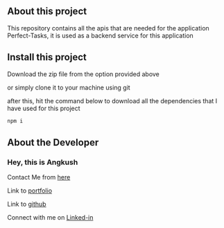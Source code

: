 ## About this project

This repository contains all the apis that are needed for the application Perfect-Tasks, it is used as a backend service for this application

## Install this project

Download the zip file from the option provided above

or simply clone it to your machine using git

after this, hit the command below to download all the dependencies that I have used for this project

```bash
npm i
```

## About the Developer

### Hey, this is Angkush

Contact Me from [here](https://angkush.vercel.app/contact)

Link to [portfolio](https://angkush.vercel.app)

Link to [github](https://github.com/angkushsahu)

Connect with me on [Linked-in](https://www.linkedin.com/in/angkush-sahu-0409311bb/)
